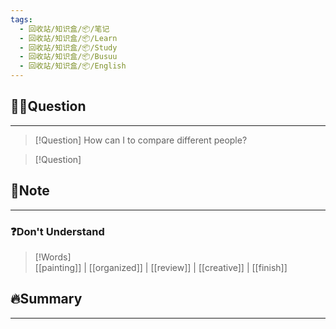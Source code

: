 ```yaml
---
tags:
  - 回收站/知识盒/📦/笔记
  - 回收站/知识盒/📦/Learn
  - 回收站/知识盒/📦/Study
  - 回收站/知识盒/📦/Busuu
  - 回收站/知识盒/📦/English
---
```


## 🙋‍♀️Question

---

> [!Question] How can I to compare different people?

> [!Question]

## 📝Note

---

### ❓Don't Understand

> [!Words]  
> [[painting]] | [[organized]] | [[review]] | [[creative]] | [[finish]]

## 🔥Summary

---
